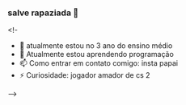 ### salve rapaziada 👋
 
<!-

- 🔭 atualmente estou no 3 ano do ensino médio
- 🌱 Atualmente estou aprendendo programação
- 📫 Como entrar em contato comigo: insta papai
- ⚡ Curiosidade: jogador amador de cs 2
  
-->
